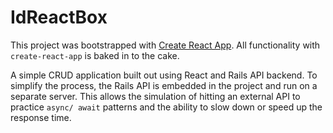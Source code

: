 # IdReactBox

This project was bootstrapped with [Create React App](https://github.com/facebookincubator/create-react-app). All functionality with `create-react-app` is baked in to the cake.

A simple CRUD application built out using React and Rails API backend. To simplify the process, the Rails API is embedded in the project and run on a separate server. This allows the simulation of hitting an external API to practice `async/ await` patterns and the ability to slow down or speed up the response time.

